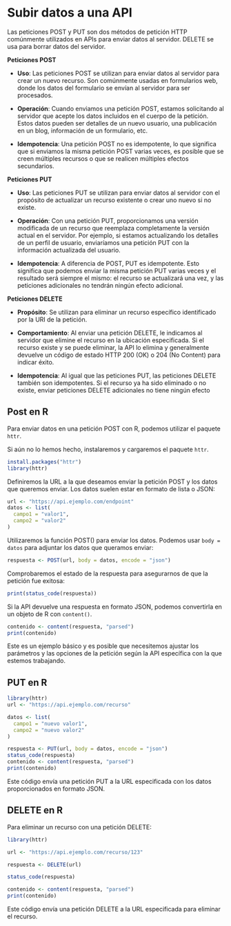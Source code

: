 # Subir datos a una API

Las peticiones POST y PUT son dos métodos de petición HTTP comúnmente utilizados en APIs para enviar datos al servidor. DELETE se usa para borrar datos del servidor.

**Peticiones POST**

- **Uso**: Las peticiones POST se utilizan para enviar datos al servidor para crear un nuevo recurso. Son comúnmente usadas en formularios web, donde los datos del formulario se envían al servidor para ser procesados.

- **Operación**: Cuando enviamos una petición POST, estamos solicitando al servidor que acepte los datos incluidos en el cuerpo de la petición. Estos datos pueden ser detalles de un nuevo usuario, una publicación en un blog, información de un formulario, etc.

- **Idempotencia**: Una petición POST no es idempotente, lo que significa que si enviamos la misma petición POST varias veces, es posible que se creen múltiples recursos o que se realicen múltiples efectos secundarios.

**Peticiones PUT**

- **Uso**: Las peticiones PUT se utilizan para enviar datos al servidor con el propósito de actualizar un recurso existente o crear uno nuevo si no existe.

- **Operación**: Con una petición PUT, proporcionamos una versión modificada de un recurso que reemplaza completamente la versión actual en el servidor. Por ejemplo, si estamos actualizando los detalles de un perfil de usuario, enviaríamos una petición PUT con la información actualizada del usuario.

- **Idempotencia**: A diferencia de POST, PUT es idempotente. Esto significa que podemos enviar la misma petición PUT varias veces y el resultado será siempre el mismo: el recurso se actualizará una vez, y las peticiones adicionales no tendrán ningún efecto adicional.

**Peticiones DELETE**

- **Propósito**: Se utilizan para eliminar un recurso específico identificado por la URI de la petición.

- **Comportamiento**: Al enviar una petición DELETE, le indicamos al servidor que elimine el recurso en la ubicación especificada. Si el recurso existe y se puede eliminar, la API lo elimina y generalmente devuelve un código de estado HTTP 200 (OK) o 204 (No Content) para indicar éxito.

- **Idempotencia**: Al igual que las peticiones PUT, las peticiones DELETE también son idempotentes. Si el recurso ya ha sido eliminado o no existe, enviar peticiones DELETE adicionales no tiene ningún efecto

## Post en R

Para enviar datos en una petición POST con R, podemos utilizar el paquete `httr`.

Si aún no lo hemos hecho, instalaremos y cargaremos el paquete `httr`.

``` r
install.packages("httr")
library(httr)
```

Definiremos la URL a la que deseamos enviar la petición POST y los datos que queremos enviar. Los datos suelen estar en formato de lista o JSON:

``` r
url <- "https://api.ejemplo.com/endpoint"
datos <- list(
  campo1 = "valor1",
  campo2 = "valor2"
)
```

Utilizaremos la función POST() para enviar los datos. Podemos usar `body = datos` para adjuntar los datos que queramos enviar:

``` r
respuesta <- POST(url, body = datos, encode = "json")
```

Comprobaremos el estado de la respuesta para asegurarnos de que la petición fue exitosa:

``` r
print(status_code(respuesta))
```

Si la API devuelve una respuesta en formato JSON, podemos convertirla en un objeto de R con `content()`.

``` r
contenido <- content(respuesta, "parsed")
print(contenido)
```

Este es un ejemplo básico y es posible que necesitemos ajustar los parámetros y las opciones de la petición según la API específica con la que estemos trabajando.

## PUT en R

``` r
library(httr)
url <- "https://api.ejemplo.com/recurso"

datos <- list(
  campo1 = "nuevo valor1",
  campo2 = "nuevo valor2"
)

respuesta <- PUT(url, body = datos, encode = "json")
status_code(respuesta)
contenido <- content(respuesta, "parsed")
print(contenido)
```

Este código envía una petición PUT a la URL especificada con los datos proporcionados en formato JSON.

## DELETE en R

Para eliminar un recurso con una petición DELETE:

``` r
library(httr)

url <- "https://api.ejemplo.com/recurso/123"

respuesta <- DELETE(url)

status_code(respuesta)

contenido <- content(respuesta, "parsed")
print(contenido)
```

Este código envía una petición DELETE a la URL especificada para eliminar el recurso.
